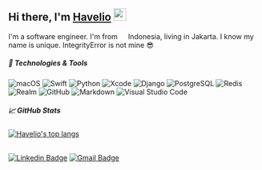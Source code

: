 ## Hi there, I'm [Havelio](https://github.com/havelio) <img src="https://media.giphy.com/media/hvRJCLFzcasrR4ia7z/giphy.gif" width="25px">
I'm a software engineer. I'm from <img src="https://image.flaticon.com/icons/svg/323/323372.svg" width="13"/> Indonesia, living in Jakarta. I know my name is unique. IntegrityError is not mine 😎

##### 🔧 Technologies & Tools
![macOS](https://img.shields.io/badge/-macOS-333333?style=flat&logo=apple)
![Swift](https://img.shields.io/badge/-Swift-333333?style=flat&logo=swift)
![Python](https://img.shields.io/badge/-Python-333333?style=flat&logo=python)
![Xcode](https://img.shields.io/badge/-Xcode-333333?style=flat&logo=xcode)
![Django](https://img.shields.io/badge/-Django-333333?style=flat&logo=django)
![PostgreSQL](https://img.shields.io/badge/-PostgreSQL-333333?style=flat&logo=postgresql)
![Redis](https://img.shields.io/badge/-Redis-333333?style=flat&logo=redis)
![Realm](https://img.shields.io/badge/-Realm-333333?style=flat&logo=realm)
![GitHub](https://img.shields.io/badge/-GitHub-333333?style=flat&logo=github)
![Markdown](https://img.shields.io/badge/-Markdown-333333?style=flat&logo=markdown)
![Visual Studio Code](https://img.shields.io/badge/-Visual%20Studio%20Code-333333?style=flat&logo=visual-studio-code&logoColor=007ACC)

##### &#x1f4c8; GitHub Stats
<a href="https://github.com/havelio/havelio">
  <img align="center" src="https://github-readme-stats.vercel.app/api/top-langs/?username=havelio" alt="Havelio's top langs"/>
</a>

<!-- <a href="https://github.com/havelio/havelio">
  <img align="center" src="https://github-readme-stats.vercel.app/api?username=havelio&hide=stars&show_icons=true&line_height=32&count_private=true" alt="Havelio's GitHub Stats" />
</a> -->

\
[![Linkedin Badge](https://img.shields.io/badge/-Havelio_Henar-blue?style=flat-square&logo=Linkedin&logoColor=white&link=https://www.linkedin.com/in/havelio/)](https://www.linkedin.com/in/havelio/) 
[![Gmail Badge](https://img.shields.io/badge/-havelioh@gmail.com-c14438?style=flat-square&logo=Gmail&logoColor=white&link=mailto:havelioh@gmail.com)](mailto:havelioh@gmail.com)

